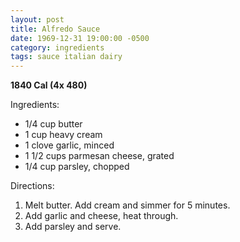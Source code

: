 ```yaml
---
layout: post
title: Alfredo Sauce
date: 1969-12-31 19:00:00 -0500
category: ingredients
tags: sauce italian dairy
---
```

<b>1840 Cal (4x 480)</b>
<p>Ingredients:</p><ul>
<li>1/4 cup	butter</li>
<li>1 cup	heavy cream</li>
<li>1 clove	garlic, minced</li>
<li>1 1/2 cups	parmesan cheese, grated</li>
<li>1/4 cup	parsley, chopped</li>
</ul>
<p>Directions:</p>
<ol>
<li>Melt butter.  Add cream and simmer for 5 minutes.</li>
<li>Add garlic and cheese, heat through.</li>
<li>Add parsley and serve.</li>
</ol>
